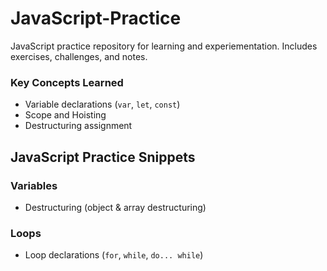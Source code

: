 # JavaScript-Practice
JavaScript practice repository for learning and experiementation. Includes exercises, challenges, and notes.

### Key Concepts Learned
- Variable declarations (`var`, `let`, `const`)
- Scope and Hoisting
- Destructuring assignment

## JavaScript Practice Snippets

### Variables
- Destructuring (object & array destructuring)

### Loops
- Loop declarations (`for`, `while`, `do... while`)
